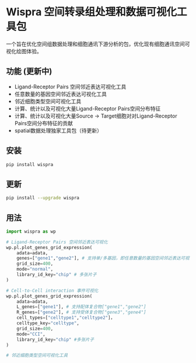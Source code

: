 # Wispra 空间转录组处理和数据可视化工具包

一个旨在优化空间组数据处理和细胞通讯下游分析的包，优化现有细胞通讯空间可视化绘图体验。

## 功能 (更新中)

* Ligand-Receptor Pairs 空间邻近表达可视化工具
* 任意数量的基因空间邻近表达可视化工具
* 邻近细胞类型空间可视化工具
* 计算、统计以及可视化大量Ligand-Receptor Pairs空间分布特征
* 计算、统计以及可视化大量Source -> Target细胞对对Ligand-Receptor Pairs空间分布特征的贡献
* spatial数据处理独家工具包（待更新）
  
## 安装

```bash
pip install wispra
```

## 更新
```bash
pip install --upgrade wispra
```

## 用法
```python
import wispra as wp

# Ligand-Receptor Pairs 空间邻近表达可视化
wp.pl.plot_genes_grid_expression(
    adata=adata,
    genes=["gene1","gene2"], # 支持单/多基因，即任意数量的基因空间邻近表达可视化
    grid_size=400,
    mode="normal",
    library_id_key="chip" # 多张片子
)

# Cell-to-Cell interaction 事件可视化
wp.pl.plot_genes_grid_expression(
    adata=adata,
    L_genes=["gene1"], # 支持配体复合物["gene1","gene2"]
    R_genes=["gene2"], # 支持受体复合物["gene3","gene4"]
    cell_types=["celltype1","celltype2"]，
    celltype_key="celltype",
    grid_size=400,
    mode="CCI",
    library_id_key="chip" #多张片子
)

# 邻近细胞类型空间可视化工具

```

